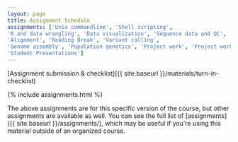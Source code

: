 ```yaml
---
layout: page
title: Assignment Schedule
assignments: ['Unix commandline', 'Shell scripting',
'R and data wrangling', 'Data visualization', 'Sequence data and QC',
'Alignment', 'Reading Break', 'Variant calling',
'Genome assembly', 'Population genetics', 'Project work', 'Project work', 
'Student Presentations']
---
```


[Assignment submission & checklist]({{ site.baseurl }}/materials/turn-in-checklist)

{% include assignments.html %}

The above assignments are for this specific version of the course, but other
assignments are available as well. You can see the full list of
[assignments]({{ site.baseurl }}/assignments/), which may be useful if you're using this material
outside of an organized course.

<!-- Schedule Management
- Update the `assignments:` list with `title:` from `assignments/` files. 
- Add 'Template' to `assignments:` to view the course template from `docs/`. 
- The remaining content should be left AS IS.
-->
